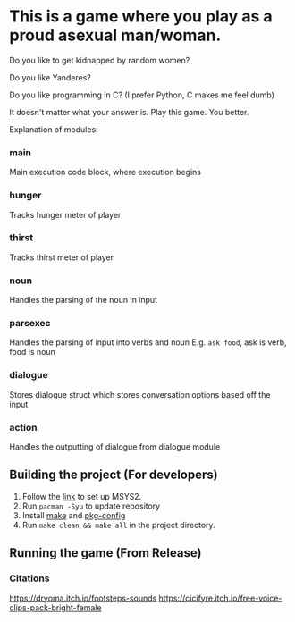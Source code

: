 # This is a game where you play as a proud asexual man/woman.

Do you like to get kidnapped by random women?

Do you like Yanderes?

Do you like programming in C? (I prefer Python, C makes me feel dumb)

It doesn't matter what your answer is. Play this game. You better.

Explanation of modules:

### main

Main execution code block, where execution begins

### hunger

Tracks hunger meter of player

### thirst

Tracks thirst meter of player

### noun

Handles the parsing of the noun in input

### parsexec

Handles the parsing of input into verbs and noun E.g. `ask food`, ask is verb, food is noun

### dialogue

Stores dialogue struct which stores conversation options based off the input

### action

Handles the outputting of dialogue from dialogue module

## Building the project (For developers)
1. Follow the [link](https://www.gtk.org/docs/installations/windows) to set up MSYS2.
1. Run `pacman -Syu` to update repository
1. Install [make](https://packages.msys2.org/package/make) and [pkg-config](https://www.msys2.org/docs/pkgconfig/)
1. Run `make clean && make all` in the project directory.

## Running the game (From Release)

### Citations

https://dryoma.itch.io/footsteps-sounds
https://cicifyre.itch.io/free-voice-clips-pack-bright-female
